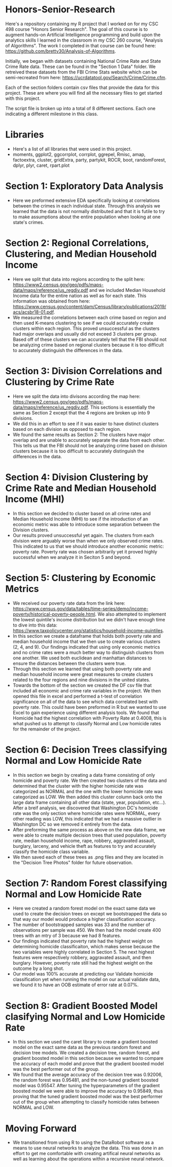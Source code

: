 # Honors-Senior-Research

Here's a repository containing my R project that I worked on for my CSC 498 course "Honors Senior Research".
The goal of this course is to augment hands-on Artificial Intelligence programming and build upon the analytics skills I learned in the classroom in my CSC 260 course, "Analysis of Algorithms". The work I completed in that course can be found here: https://github.com/brettv30/Analysis-of-Algorithms.

Initially, we began with datasets containing National Crime Rate and State Crime Rate data. These can be found in the "Section 1 Data" folder. We retreived these datasets from the FBI Crime Stats website which can be semi-recreated from here: https://ucrdatatool.gov/Search/Crime/Crime.cfm. 

Each of the section folders contain csv files that provide the data for this project. These are where you will find all the necessary files to get started with this project. 

The script file is broken up into a total of 8 different sections. Each one indicating a different milestone in this class.

# Libraries
- Here's a list of all libraries that were used in this project. 
- moments, ggplot2, ggcorrplot, corrplot, ggrepel, Rmisc, amap, factoextra, cluster, gridExtra, party, partykit, ROCR, boot, randomForest, dplyr, plyr, caret, rpart.plot

# Section 1: Exploratory Data Analysis
  - Here we preformed extensive EDA specifically looking at correlations between the crimes in each individual state. Through this analysis we learned that the data is not normally distributed and that it is futile to try to make assumptions about the entire population when looking at one state's crimes.  

# Section 2: Regional Correlations, Clustering, and Median Household Income
  - Here we split that data into regions according to the split here: https://www2.census.gov/geo/pdfs/maps-data/maps/reference/us_regdiv.pdf and we included Median Household Income data for the entire nation as well as for each state. This information was obtained from here: https://www.census.gov/content/dam/Census/library/publications/2019/acs/acsbr18-01.pdf.
  - We measured the correlations between each crime based on region and then used K-means clustering to see if we could accurately create clusters within each region. This proved unsuccessful as the clusters had major overlaps and usually did not exceed 3 clusters per group. Based off of these clusters we can accurately tell that the FBI should not be analyzing crime based on regional clusters because it is too difficult to accurately distinguish the differences in the data.

# Section 3: Division Correlations and Clustering by Crime Rate
- Here we split the data into divisons according the map here: https://www2.census.gov/geo/pdfs/maps-data/maps/reference/us_regdiv.pdf. This sections is essentially the same as Section 2 except that the 4 regions are broken up into 9 divisions. 
- We did this in an effort to see if it was easier to have distinct clusters based on each division as opposed to each region. 
- We found the same results as Section 2: The clusters have major overlap and are unable to accurately separate the data from each other. This tells us that the FBI should not be analyzing crime based on division clusters because it is too difficult to accurately distinguish the differences in the data. 

# Section 4: Division Clustering by Crime Rate and Median Household Income (MHI) 
- In this section we decided to cluster based on all crime rates and Median Household Income (MHI) to see if the introduction of an economic metric was able to introduce some separation between the Division clusters. 
- Our results proved unsuccessful yet again. The clusters from each division were arguably worse than when we only observed crime rates. This indicated to us that we should introduce another economic metric: poverty rate. Poverty rate was chosen arbitrarily yet it proved highly successful when we analyze it in Seciton 5 and beyond. 

# Section 5: Clustering by Economic Metrics
- We received our poverty rate data from the link here: https://www.census.gov/data/tables/time-series/demo/income-poverty/historical-poverty-people.html. We also attempted to implement the lowest quintile's income distribution but we didn't have enough time to dive into this data: https://www.taxpolicycenter.org/statistics/household-income-quintiles.
- In this section we create a dataframe that holds both poverty rate and median household income that we then use to create various clusters (2, 4, and 9). Our findings indicated that using only economic metrics and no crime rates were a much better way to distinguish clusters from one another. We used both euclidean and manhattan distances to ensure the distances between the clusters were true. 
- Through this section we learned that using both poverty rate and median household income were great measures to create clusters related to the four regions and nine divisions in the united states. 
- Towards the bottom of the section we created the DF csv file that included all economic and crime rate variables in the project. We then opened this file in excel and performed a t-test of correlation significance on all of the data to see which data correlated best with poverty rate. This could have been preformed in R but we wanted to use Excel to gain experience using different analysis tools. We found that Homicide had the highest correlation with Poverty Rate at 0.4008, this is what pushed us to attempt to classify Normal and Low homicide rates for the remainder of the project. 

# Section 6: Decision Trees classifying Normal and Low Homicide Rate
- In this section we begin by creating a data frame consisting of only homicide and poverty rate. We then created two clusters of the data and determined that the cluster with the higher homicide rate was categorized as NORMAL and the one with the lower homicide rate was categorized as LOW. We then added this cluster column back onto the large data frame containing all other data (state, year, population, etc...). After a breif analysis, we discovered that Washington DC's homicide rate was the only section where homicide rates were NORMAL, every other reading was LOW, this indicated that we had a massive outlier in Washington DC so we removed it entirely from the data. 
- After preforming the same process as above on the new data frame, we were able to create multiple decision trees that used population, poverty rate, median household income, rape, robbery, aggravated assault, burglary, larceny, and vehicle theft as features to try and accurately classify the homicide class variable. 
- We then saved each of these trees as .png files and they are located in the "Decision Tree Photos" folder for future observation. 

# Section 7: Random Forest classifying Normal and Low Homicide Rate
- Here we created a random forest model on the exact same data we used to create the decision trees on except we bootstrapped the data so that way our model would produce a higher classification accuracy. 
- The number of bootstrapped samples was 33 and the number of observations per sample was 450. We then had the model create 400 trees with an mtry of 3 because we had 8 features. 
- Our findings indicated that poverty rate had the highest weight on determining homicide classificaiton, which makes sense because the two variables were highly correlated in Section 5. The next highest features were respectively robbery, aggravated assault, and then burglary. However, poverty rate still had the highest weight on the outcome by a long shot. 
- Our model was 100% accurate at predicting our Validate homicide classification yet when running the model on our actual validate data, we found it to have an OOB estimate of error rate at 0.07%. 

# Section 8: Gradient Boosted Model clasifying Normal and Low Homicide Rate
- In this section we used the caret library to create a gradient boosted model on the exact same data as the previous random forest and decision tree models. We created a decision tree, random forest, and gradient boosted model in this section because we wanted to compare the accuracy of each model and prove that the gradient boosted model was the best performer out of the group. 
- We found that the average accuracy of the decision tree was 0.92006, the random forest was 0.95481, and the non-tuned gradient boosted model was 0.95547. After tuning the hyperparameters of the gradient boosted model we were able to improve the accuracy to 0.95849, thus proving that the tuned gradient boosted model was the best performer out of the group when attempting to classify homicide rates between NORMAL and LOW. 

# Moving Forward
- We transitioned from using R to using the DataRobot software as a means to use neural networks to analyze the data. This was done in an effort to get me comfortable with creating artifical neural networks as well as learning about the operations within a recursive neural network. 
